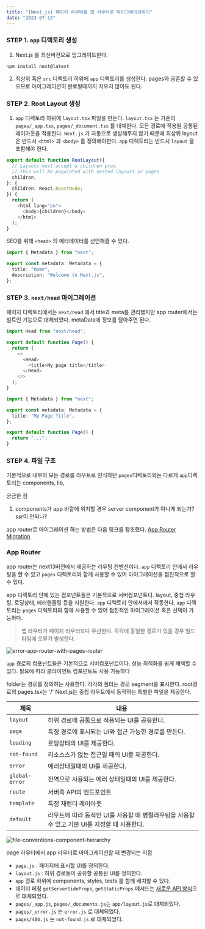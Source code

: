 ```yaml
---
title: "[Next.js] 페이지 라우터를 앱 라우터로 마이그레이션하기"
date: "2023-07-13"
---
```


### STEP 1. `app` 디렉토리 생성

1. Next.js 를 최신버전으로 업그레이드한다.

```shell
npm install next@latest
```

2. 최상위 혹은 `src` 디렉토리 하위에 `app` 디렉토리를 생성한다. pages와 공존할 수 있으므로 마이그레이션이 완료될때까지 지우지 않아도 된다.

### STEP 2. Root Layout 생성

1. `app` 디렉토리 하위에 `layout.tsx` 파일을 만든다. `layout.tsx` 는 기존의 `pages/_app.tsx`, `pages/_document.tsx` 를 대체한다. 모든 경로에 적용될 공통된 레이아웃을 적용한다. `Next.js` 가 자동으로 생성해주지 않기 때문에 최상위 layout은 반드시 `<html>` 과 `<body>` 를 정의해야한다. `app` 디렉토리는 반드시 `layout` 을 포함해야 한다.

```typescript
export default function RootLayout({
  // Layouts must accept a children prop.
  // This will be populated with nested layouts or pages
  children,
}: {
  children: React.ReactNode;
}) {
  return (
    <html lang="en">
      <body>{children}</body>
    </html>
  );
}
```

SEO를 위해 `<head>` 의 메타데이터를 선언해줄 수 있다.

```typescript
import { Metadata } from "next";

export const metadata: Metadata = {
  title: "Home",
  description: "Welcome to Next.js",
};
```

### STEP 3. `next/head` 마이그레이션

페이지 디렉토리에서는 `next/head` 에서 title과 meta를 관리했지만 app router에서는 빌트인 기능으로 대체되었다. metaData에 정보를 담아주면 된다.

```typescript
import Head from "next/head";

export default function Page() {
  return (
    <>
      <Head>
        <title>My page title</title>
      </Head>
    </>
  );
}
```

```typescript
import { Metadata } from "next";

export const metadata: Metadata = {
  title: "My Page Title",
};

export default function Page() {
  return "...";
}
```

### STEP 4. 파일 구조

기본적으로 내부의 모든 경로를 라우트로 인식하던 `pages`디렉토리와는 다르게 `app`디렉토리는 components, lib,

궁금한 점

1. components가 app 바깥에 위치할 경우 server component가 아니게 되는가? ssr이 안되나?

app router로 마이그레이션 하는 방법은 다음 링크를 참조했다. [App Router Migration]

[App Router Migration]: https://nextjs.org/docs/app/building-your-application/upgrading/app-router-migration

### App Router

app router는 next13버전에서 제공하는 라우팅 컨벤션이다. `app` 디렉토리 안에서 라우팅을 할 수 있고 `pages` 디렉토리와 함께 사용할 수 있어 마이그레이션을 점진적으로 할 수 있다.

app 디렉토리 안에 있는 컴포넌트들은 기본적으로 서버컴포넌트다.
layout, 중첩 라우팅, 로딩상태, 에러핸들링 등을 지원한다.
`app` 디렉토리 안에서에서 작동한다.
`app` 디렉토리는 `pages` 디렉토리와 함께 사용할 수 있어 점진적인 마이그레이션 혹은 선택이 가능하다.

> 앱 라우터가 페이지 라우터보다 우선한다. 각각에 동일한 경로가 있을 경우 빌드타임에 오류가 발생한다.

![error-app-router-with-pages-router](/img/error-app-router-with-pages-router.png)

`app` 경로의 컴포넌트들은 기본적으로 서버컴포넌트이다. 성능 최적화를 쉽게 채택할 수 있다. 필요에 따라 클라이언트 컴포넌트도 사용 가능하다

folder는 경로를 정의하는 사용한다.
각각의 폴더는 경로 segment를 표시한다.
root경로의 pages.tsx는 '/'
Next.js는 중첩 라우트에서 동작하는 특별한 파일을 제공한다.

| 제목           | 내용                                                                                          |
| -------------- | --------------------------------------------------------------------------------------------- |
| `layout`       | 하위 경로에 공통으로 적용되는 UI를 공유한다.                                                  |
| `page`         | 특정 경로에 표시되는 UI와 접근 가능한 경로를 만든다.                                          |
| `loading`      | 로딩상태의 UI를 제공한다.                                                                     |
| `not-found`    | 리소스스가 없는 접근일 때의 UI를 제공한다.                                                    |
| `error`        | 에러상태일때의 UI를 제공한다.                                                                 |
| `global-error` | 전역으로 사용되는 에러 상태일때의 UI를 제공한다.                                              |
| `route`        | 서버측 API의 엔드포인트                                                                       |
| `template`     | 특정 재렌더 레이아웃                                                                          |
| `default`      | 라우트에 따라 동적인 UI를 사용할 때 병렬라우팅을 사용할 수 있고 기본 UI를 지정할 때 사용한다. |

![file-conventions-component-hierarchy](/img/file-conventions-component-hierarchy.avif)

page 라우터에서 app 라우터로 마이그레이션할 때 변경되는 지점

- `page.js` : 페이지에 표시할 UI를 정의한다.
- `layout.js` : 하위 경로들이 공유할 공통된 UI를 정의한다.
- `app` 경로 하위에 components, styles, tests 를 함께 배치할 수 있다.
- 데이터 페칭 `getServerSideProps`, `getStaticProps` 메서드는 [새로운 API 방식](https://nextjs.org/docs/app/building-your-application/data-fetching)으로 대체되었다.
- `pages/_app.js`, `pages/_documents.js`는 `app/layout.js`로 대체되었다.
- `pages/_error.js` 는 `error.js` 로 대체되었다.
- `pages/404.js` 는 `not-found.js` 로 대체되었다.
